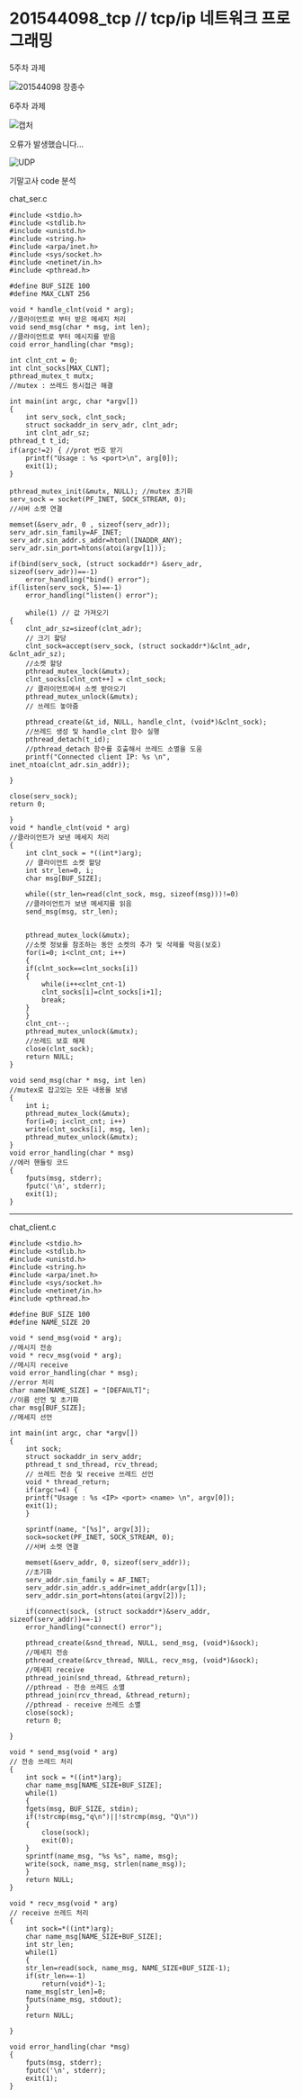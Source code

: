 # 201544098_tcp  // tcp/ip 네트워크 프로그래밍 
5주차 과제


![201544098 장종수](https://user-images.githubusercontent.com/90183114/162001241-4d48c86b-c304-4075-9d05-8f1668a44c82.PNG)

6주차 과제


![캡처](https://user-images.githubusercontent.com/90183114/163393594-5e558d8a-8bd4-446f-b94c-16861d6463a1.PNG)

오류가 발생했습니다...


![UDP](https://user-images.githubusercontent.com/90183114/163393662-b6e641ee-5770-4e6a-af0a-507a3c749dc9.png)


기말고사 code 분석

chat_ser.c
	
	#include <stdio.h>
	#include <stdlib.h>
	#include <unistd.h>
	#include <string.h>
	#include <arpa/inet.h>
	#include <sys/socket.h>
	#include <netinet/in.h>
	#include <pthread.h>

	#define BUF_SIZE 100
	#define MAX_CLNT 256

	void * handle_clnt(void * arg);
	//클라이언트로 부터 받은 메세지 처리
	void send_msg(char * msg, int len);
	//클라이언트로 부터 메시지를 받음
	coid error_handling(char *msg);

	int clnt_cnt = 0;
	int clnt_socks[MAX_CLNT];
	pthread_mutex_t mutx;
	//mutex : 쓰레드 동시접근 해결

	int main(int argc, char *argv[])
	{
		int serv_sock, clnt_sock;
		struct sockaddr_in serv_adr, clnt_adr;
		int clnt_adr_sz;
	pthread_t t_id;
	if(argc!=2) { //prot 번호 받기
	    printf("Usage : %s <port>\n", arg[0]);
	    exit(1);
	}

	pthread_mutex_init(&mutx, NULL); //mutex 초기화
	serv_sock = socket(PF_INET, SOCK_STREAM, 0);
	//서버 소켓 연결

	memset(&serv_adr, 0 , sizeof(serv_adr));
	serv_adr.sin_family=AF_INET;
	serv_adr.sin_addr.s_addr=htonl(INADDR_ANY);
	serv_adr.sin_port=htons(atoi(argv[1]));

	if(bind(serv_sock, (struct sockaddr*) &serv_adr, sizeof(serv_adr))==-1)
	    error_handling("bind() error");
	if(listen(serv_sock, 5)==-1)
	    error_handling("listen() error");

	    while(1) // 값 가져오기
	{
	    clnt_adr_sz=sizeof(clnt_adr);
	    // 크기 할당
	    clnt_sock=accept(serv_sock, (struct sockaddr*)&clnt_adr, &clnt_adr_sz);
	    //소켓 할당
	    pthread_mutex_lock(&mutx);
	    clnt_socks[clnt_cnt++] = clnt_sock;
	    // 클라이언트에서 소켓 받아오기
	    pthread_mutex_unlock(&mutx);
	    // 쓰레드 놓아줌

	    pthread_create(&t_id, NULL, handle_clnt, (void*)&clnt_sock);
	    //쓰레드 생성 및 handle_clnt 함수 실행
	    pthread_detach(t_id);
	    //pthread_detach 함수를 호출해서 쓰레드 소멸을 도움
	    printf("Connected client IP: %s \n", inet_ntoa(clnt_adr.sin_addr));

	}

	close(serv_sock);
	return 0;

	}
	void * handle_clnt(void * arg) 
	//클라이언트가 보낸 메세지 처리
	{
	    int clnt_sock = *((int*)arg); 
	    // 클라이언트 소켓 할당
	    int str_len=0, i;
	    char msg[BUF_SIZE];

	    while((str_len=read(clnt_sock, msg, sizeof(msg)))!=0)
	    //클라이언트가 보낸 메세지를 읽음
		send_msg(msg, str_len);


	    pthread_mutex_lock(&mutx);
	    //소켓 정보를 참조하는 동안 소켓의 추가 및 삭제를 막음(보호)
	    for(i=0; i<clnt_cnt; i++)
	    {
		if(clnt_sock==clnt_socks[i])
		{
		    while(i++<clnt_cnt-1)
			clnt_socks[i]=clnt_socks[i+1];
		    break;
		}
	    }
	    clnt_cnt--;
	    pthread_mutex_unlock(&mutx);
	    //쓰레드 보호 해제
	    close(clnt_sock);
	    return NULL;        
	}

	void send_msg(char * msg, int len)
	//mutex로 잡고있는 모든 내용을 보냄
	{
	    int i;
	    pthread_mutex_lock(&mutx);
	    for(i=0; i<clnt_cnt; i++)
		write(clnt_socks[i], msg, len);
	    pthread_mutex_unlock(&mutx);
	}
	void error_handling(char * msg)
	//에러 핸들링 코드
	{
		fputs(msg, stderr);
		fputc('\n', stderr);
		exit(1);
	}
--------------------------------------------------------------------------------------
chat_client.c

	#include <stdio.h>
	#include <stdlib.h>
	#include <unistd.h>
	#include <string.h>
	#include <arpa/inet.h>
	#include <sys/socket.h>
	#include <netinet/in.h>
	#include <pthread.h>

	#define BUF_SIZE 100
	#define NAME_SIZE 20

	void * send_msg(void * arg);
	//메시지 전송
	void * recv_msg(void * arg);
	//메시지 receive
	void error_handling(char * msg);
	//error 처리
	char name[NAME_SIZE] = "[DEFAULT]";
	//이름 선언 및 초기화
	char msg[BUF_SIZE];
	//메세지 선언

	int main(int argc, char *argv[])
	{
	    int sock;
	    struct sockaddr_in serv_addr;
	    pthread_t snd_thread, rcv_thread;
	    // 쓰레드 전송 및 receive 쓰레드 선언
	    void * thread_return;
	    if(argc!=4) {
		printf("Usage : %s <IP> <port> <name> \n", argv[0]);
		exit(1);
	    }

	    sprintf(name, "[%s]", argv[3]);
	    sock=socket(PF_INET, SOCK_STREAM, 0);
	    //서버 소켓 연결

	    memset(&serv_addr, 0, sizeof(serv_addr));
	    //초기화
	    serv_addr.sin_family = AF_INET;
	    serv_addr.sin_addr.s_addr=inet_addr(argv[1]);
	    serv_addr.sin_port=htons(atoi(argv[2]));

	    if(connect(sock, (struct sockaddr*)&serv_addr, sizeof(serv_addr))==-1)
		error_handling("connect() error");

	    pthread_create(&snd_thread, NULL, send_msg, (void*)&sock);
	    //메세지 전송
	    pthread_create(&rcv_thread, NULL, recv_msg, (void*)&sock);
	    //메세지 receive
	    pthread_join(snd_thread, &thread_return);
	    //pthread - 전송 쓰레드 소멸
	    pthread_join(rcv_thread, &thread_return);
	    //pthread - receive 쓰레드 소멸
	    close(sock);
	    return 0;

	}

	void * send_msg(void * arg) 
	// 전송 쓰레드 처리
	{
	    int sock = *((int*)arg);
	    char name_msg[NAME_SIZE+BUF_SIZE];
	    while(1)
	    {
		fgets(msg, BUF_SIZE, stdin);
		if(!strcmp(msg,"q\n")||!strcmp(msg, "Q\n"))
		{
		    close(sock);
		    exit(0);
		}
		sprintf(name_msg, "%s %s", name, msg);
		write(sock, name_msg, strlen(name_msg));
	    }
	    return NULL;
	}

	void * recv_msg(void * arg)
	// receive 쓰레드 처리
	{
	    int sock=*((int*)arg);
	    char name_msg[NAME_SIZE+BUF_SIZE];
	    int str_len;
	    while(1)
	    {
		str_len=read(sock, name_msg, NAME_SIZE+BUF_SIZE-1);
		if(str_len==-1)
		    return(void*)-1;
		name_msg[str_len]=0;
		fputs(name_msg, stdout);
	    }
	    return NULL;

	}

	void error_handling(char *msg)
	{
	    fputs(msg, stderr);
	    fputc('\n', stderr);
	    exit(1);
	}

